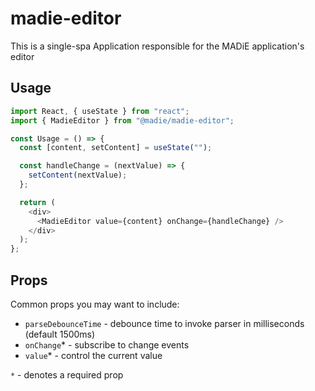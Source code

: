 # madie-editor

This is a single-spa Application responsible for the MADiE application's editor

## Usage
```js
import React, { useState } from "react";
import { MadieEditor } from "@madie/madie-editor";

const Usage = () => {
  const [content, setContent] = useState("");

  const handleChange = (nextValue) => {
    setContent(nextValue);
  };

  return (
    <div>
      <MadieEditor value={content} onChange={handleChange} />
    </div>
  );
};
```

## Props
Common props you may want to include:

- `parseDebounceTime` - debounce time to invoke parser in milliseconds (default 1500ms)
- `onChange`* - subscribe to change events
- `value`* - control the current value

`*` - denotes a required prop
